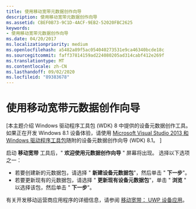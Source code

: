 ```yaml
---
title: 使用移动宽带元数据创作向导
description: 使用移动宽带元数据创作向导
ms.assetid: CBEF0B73-9C1D-4ACF-9EB2-52020FBC2625
keywords:
- 使用移动宽带元数据创作向导
ms.date: 04/20/2017
ms.localizationpriority: medium
ms.openlocfilehash: a5482a89f5ac054040273531e9ca46340bcde18c
ms.sourcegitcommit: faff37814159ad224080205ad314cabf412e269f
ms.translationtype: MT
ms.contentlocale: zh-CN
ms.lasthandoff: 09/02/2020
ms.locfileid: "89383678"
---
```

# <a name="using-the-mobile-broadband-metadata-authoring-wizard"></a>使用移动宽带元数据创作向导


\[本主题介绍 Windows 驱动程序工具包 (WDK) 8 中提供的设备元数据创作工具。 如果正在开发 Windows 8.1 设备体验，请使用 [Microsoft Visual Studio 2013 和 Windows 驱动程序工具包](https://www.microsoft.com/download/details.aspx?id=42273)随附的设备元数据创作向导 (WDK) 8.1。 \]

启动 **移动宽带** 工具后，" **欢迎使用元数据创作向导** " 屏幕将出现。 选择以下选项之一：

-   若要创建新的元数据包，请选择 " **新建设备元数据包**"，然后单击 " **下一步**"。
-   若要更新现有的元数据包，请选择 " **更新现有设备元数据包**"，单击 " **浏览** " 以选择该包，然后单击 " **下一步**"。

有关开发移动运营商应用程序的详细信息，请参阅 [移动宽带： UWP 设备应用](../mobilebroadband/uwp-mobile-broadband-apps.md)。

 

